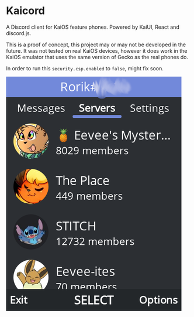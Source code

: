# Kaicord

A Discord client for KaiOS feature phones. Powered by KaiUI, React and discord.js.

This is a proof of concept, this project may or may not be developed in the future. It was not tested on real KaiOS devices, however it does work in the KaiOS emulator that uses the same version of Gecko as the real phones do.

In order to run this `security.csp.enabled` to `false`, might fix soon.

![Screenshot](screenshot.png)
